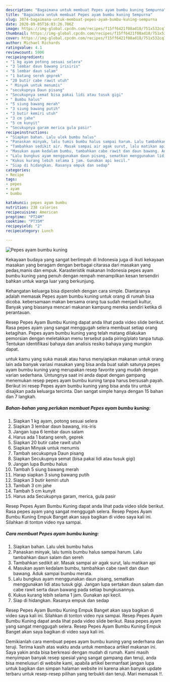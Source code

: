 ```yaml
---
description: "Bagaimana untuk membuat Pepes ayam bumbu kuning Sempurna"
title: "Bagaimana untuk membuat Pepes ayam bumbu kuning Sempurna"
slug: 3074-bagaimana-untuk-membuat-pepes-ayam-bumbu-kuning-sempurna
date: 2020-09-05T16:03:26.706Z
image: https://img-global.cpcdn.com/recipes/f15ff6421f08ad18/751x532cq70/pepes-ayam-bumbu-kuning-foto-resep-utama.jpg
thumbnail: https://img-global.cpcdn.com/recipes/f15ff6421f08ad18/751x532cq70/pepes-ayam-bumbu-kuning-foto-resep-utama.jpg
cover: https://img-global.cpcdn.com/recipes/f15ff6421f08ad18/751x532cq70/pepes-ayam-bumbu-kuning-foto-resep-utama.jpg
author: Michael Richards
ratingvalue: 4.1
reviewcount: 5906
recipeingredient:
- "1 kg ayam potong sesuai selera"
- "3 lembar daun bawang irisiris"
- "6 lembar daun salam"
- "1 batang sereh geprek"
- "20 butir cabe rawit utuh"
- " Minyak untuk menumis"
- "secukupnya Daun pisang"
- "Secukupnya semat bisa pakai lidi atau tusuk gigi"
- " Bumbu halus"
- "5 siung bawang merah"
- "3 siung bawang putih"
- "3 butir kemiri utuh"
- "3 cm jahe"
- "5 cm kunyit"
- "Secukupnya garam merica gula pasir"
recipeinstructions:
- "Siapkan bahan. Lalu ulek bumbu halus"
- "Panaskan minyak, lalu tumis bumbu halus sampai harum. Lalu tambahkan daun salam dan sereh"
- "Tambahkan sedikit air. Masak sampai air agak surut, lalu matikan api"
- "Masukan ayam kedalam bumbu, tambahkan cabe rawit dan daun bawang. Aduk sampai bumbu merata."
- "Lalu bungkus ayam menggunakan daun pisang, sematkan menggunakan lidi atau tusuk gigi. Jangan lupa sertakan daun salam dan cabe rawit serta daun bawang pada setiap bungkusannya."
- "Kukus kurang lebih selama 1 jam. Gunakan api kecil."
- "Siap di hidangkan. Rasanya empuk dan sedap"
categories:
- Recipe
tags:
- pepes
- ayam
- bumbu

katakunci: pepes ayam bumbu 
nutrition: 238 calories
recipecuisine: American
preptime: "PT24M"
cooktime: "PT35M"
recipeyield: "2"
recipecategory: Lunch

---
```



![Pepes ayam bumbu kuning](https://img-global.cpcdn.com/recipes/f15ff6421f08ad18/751x532cq70/pepes-ayam-bumbu-kuning-foto-resep-utama.jpg)

Kekayaan budaya yang sangat berlimpah di Indonesia juga di ikuti kekayaan masakan yang beragam dengan berbagai citarasa dari masakan yang pedas,manis dan empuk. Karasteristik makanan Indonesia pepes ayam bumbu kuning yang penuh dengan rempah menampilkan kesan tersendiri bahkan untuk warga luar yang berkunjung.


Kehangatan keluarga bisa diperoleh dengan cara simple. Diantaranya adalah memasak Pepes ayam bumbu kuning untuk orang di rumah bisa dicoba. kebersamaan makan bersama orang tua sudah menjadi kultur, Banyak yang biasanya mencari makanan kampung mereka sendiri ketika di perantauan.

Resep Pepes Ayam Bumbu Kuning dapat anda lihat pada video slide berikut. Rasa pepes ayam yang sangat menggugah selera membuat setiap orang ketagihan. Pepes ayam bumbu kuning yang telah matang dilakukan pemorsian dengan meletakkan menu tersebut pada piring/plato tanpa tutup. Tentukan identifikasi bahaya dan analisis resiko bahaya yang mungkin dapat.

untuk kamu yang suka masak atau harus menyiapkan makanan untuk orang lain ada banyak variasi masakan yang bisa anda buat salah satunya pepes ayam bumbu kuning yang merupakan resep favorite yang mudah dengan varian sederhana. Untungnya saat ini anda dapat dengan gampang menemukan resep pepes ayam bumbu kuning tanpa harus bersusah payah.
Berikut ini resep Pepes ayam bumbu kuning yang bisa anda tiru untuk disajikan pada keluarga tercinta. Dan sangat simple hanya dengan 15 bahan dan 7 langkah.


<!--inarticleads1-->

##### Bahan-bahan yang perlukan membuat Pepes ayam bumbu kuning:

1. Siapkan 1 kg ayam, potong sesuai selera
1. Siapkan 3 lembar daun bawang, iris-iris
1. Jangan lupa 6 lembar daun salam
1. Harus ada 1 batang sereh, geprek
1. Siapkan 20 butir cabe rawit utuh
1. Siapkan  Minyak untuk menumis
1. Tambah secukupnya Daun pisang
1. Siapkan Secukupnya semat (bisa pakai lidi atau tusuk gigi)
1. Jangan lupa  Bumbu halus
1. Tambah 5 siung bawang merah
1. Harap siapkan 3 siung bawang putih
1. Siapkan 3 butir kemiri utuh
1. Tambah 3 cm jahe
1. Tambah 5 cm kunyit
1. Harus ada Secukupnya garam, merica, gula pasir


Resep Pepes Ayam Bumbu Kuning dapat anda lihat pada video slide berikut. Rasa pepes ayam yang sangat menggugah selera. Resep Pepes Ayam Bumbu Kuning Empuk Banget akan saya bagikan di video saya kali ini. Silahkan di tonton video nya sampai. 

<!--inarticleads2-->

##### Cara membuat  Pepes ayam bumbu kuning:

1. Siapkan bahan. Lalu ulek bumbu halus
1. Panaskan minyak, lalu tumis bumbu halus sampai harum. Lalu tambahkan daun salam dan sereh
1. Tambahkan sedikit air. Masak sampai air agak surut, lalu matikan api
1. Masukan ayam kedalam bumbu, tambahkan cabe rawit dan daun bawang. Aduk sampai bumbu merata.
1. Lalu bungkus ayam menggunakan daun pisang, sematkan menggunakan lidi atau tusuk gigi. Jangan lupa sertakan daun salam dan cabe rawit serta daun bawang pada setiap bungkusannya.
1. Kukus kurang lebih selama 1 jam. Gunakan api kecil.
1. Siap di hidangkan. Rasanya empuk dan sedap


Resep Pepes Ayam Bumbu Kuning Empuk Banget akan saya bagikan di video saya kali ini. Silahkan di tonton video nya sampai. Resep Pepes Ayam Bumbu Kuning dapat anda lihat pada video slide berikut. Rasa pepes ayam yang sangat menggugah selera. Resep Pepes Ayam Bumbu Kuning Empuk Banget akan saya bagikan di video saya kali ini. 

Demikianlah cara membuat pepes ayam bumbu kuning yang sederhana dan teruji. Terima kasih atas waktu anda untuk membaca artikel makanan ini. Saya yakin anda bisa berkreasi dengan mudah di rumah. Kami masih menyimpan banyak resep spesial yang sangat gampang dan teruji, anda bisa menelusuri di website kami, apabila artikel bermanfaat jangan lupa untuk bagikan dan simpan halaman website ini karena akan banyak update terbaru untuk resep-resep pilihan yang terbukti dan teruji. Mari memasak !!. 
